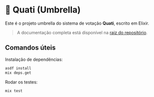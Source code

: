 # 🐾 Quati (Umbrella)

Este é o projeto umbrella do sistema de votação **Quati**, escrito em Elixir.

> A documentação completa está disponível na [raiz do repositório](../README.md).

## Comandos úteis

Instalação de dependências:

```bash
asdf install
mix deps.get
```

Rodar os testes:

```bash
mix test
```
